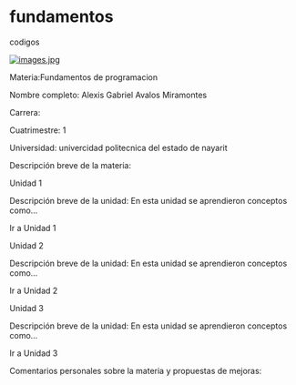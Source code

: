 # fundamentos
codigos 


[![images.jpg](https://i.postimg.cc/x835pBBx/images.jpg)](https://postimg.cc/zH3TV2zK)


Materia:Fundamentos de programacion


Nombre completo: Alexis Gabriel Avalos Miramontes

Carrera:

Cuatrimestre: 1

Universidad: univercidad politecnica del estado de nayarit

Descripción breve de la materia:

Unidad 1

Descripción breve de la unidad: En esta unidad se aprendieron conceptos como...

Ir a Unidad 1

Unidad 2

Descripción breve de la unidad: En esta unidad se aprendieron conceptos como...

Ir a Unidad 2

Unidad 3

Descripción breve de la unidad: En esta unidad se aprendieron conceptos como...

Ir a Unidad 3

Comentarios personales sobre la materia y propuestas de mejoras:
